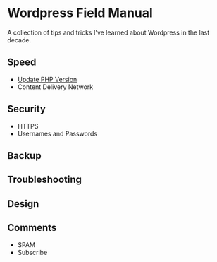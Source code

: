 # Wordpress Field Manual

A collection of tips and tricks I've learned about Wordpress in the last decade.

## Speed

* [Update PHP Version](speed/php-version.md)
* Content Delivery Network

## Security

* HTTPS
* Usernames and Passwords

## Backup

## Troubleshooting

## Design

## Comments

* SPAM
* Subscribe

